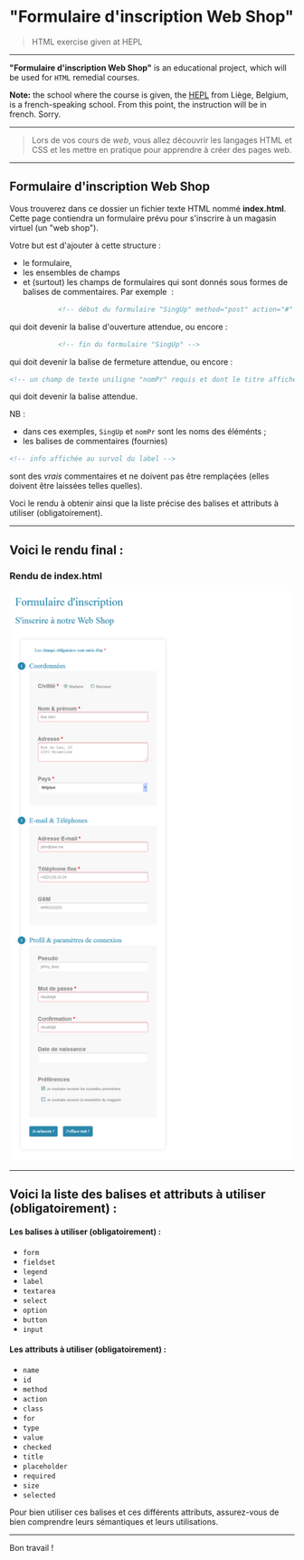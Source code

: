 # "Formulaire d'inscription Web Shop"

> HTML exercise given at HEPL

* * *

**"Formulaire d'inscription Web Shop"** is an educational project, which will be used for `HTML` remedial courses.

**Note:** the school where the course is given, the [HEPL](http://www.provincedeliege.be/hauteecole) from Liège, Belgium, is a french-speaking school. From this point, the instruction will be in french. Sorry.

* * *

> Lors de vos cours de *web*, vous allez découvrir les langages HTML et CSS et les mettre en pratique pour apprendre à créer des pages web.  

* * *

## Formulaire d'inscription Web Shop

Vous trouverez dans ce dossier un fichier texte HTML nommé **index.html**. Cette page contiendra un formulaire prévu pour s'inscrire à un magasin virtuel (un "web shop").

Votre but est d'ajouter à cette structure&nbsp;:

- le formulaire,
- les ensembles de champs
- et (surtout) les champs de formulaires qui sont donnés sous formes de balises de commentaires. Par exemple &nbsp;:

```html
			<!-- début du formulaire "SingUp" method="post" action="#" -->
```

qui doit devenir la balise d'ouverture attendue, ou encore&nbsp;:

```html
			<!-- fin du formulaire "SingUp" -->
```

qui doit devenir la balise de fermeture attendue, ou encore&nbsp;:

```html
<!-- un champ de texte uniligne "nomPr" requis et dont le titre affiche au survol le texte repris juste après la balise i ci-dessous et avec un placeholder "Doe John" -->
```

qui doit devenir la balise attendue.

NB&nbsp;:
- dans ces exemples, `SingUp` et `nomPr` sont les noms des éléménts&nbsp;;
- les balises de commentaires (fournies)
```html
<!-- info affichée au survol du label -->
```
sont des *vrais* commentaires et ne doivent pas être remplaçées (elles doivent être laissées telles quelles).
 
Voci le rendu à obtenir ainsi que la liste précise des balises et attributs à utiliser (obligatoirement).

* * *

## Voici le rendu final&nbsp;:

### Rendu de index.html

![rendu index.html](./renduIndex.png)

* * *

## Voici la liste des balises et attributs à utiliser (obligatoirement)&nbsp;:

#### Les balises à utiliser (obligatoirement)&nbsp;:

- `form`
- `fieldset`
- `legend`
- `label`
- `textarea`
- `select`
- `option`
- `button`
- `input`

#### Les attributs à utiliser (obligatoirement)&nbsp;:

- `name`
- `id`
- `method`
- `action`
- `class`
- `for`
- `type`
- `value`
- `checked`
- `title`
- `placeholder`
- `required`
- `size`
- `selected`

Pour bien utiliser ces balises et ces différents attributs, assurez-vous de bien comprendre leurs sémantiques et leurs utilisations.

* * *

Bon travail !
